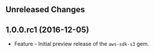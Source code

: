Unreleased Changes
------------------

1.0.0.rc1 (2016-12-05)
------------------

* Feature - Initial preview release of the `aws-sdk-s3` gem.

